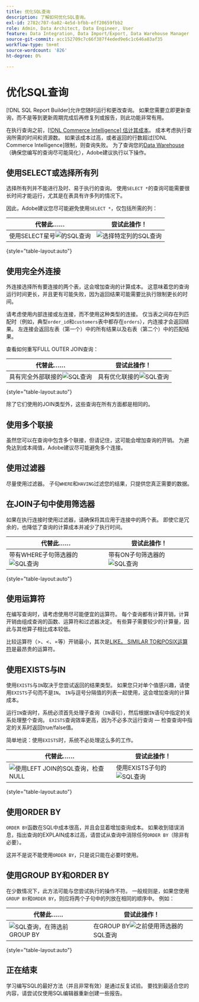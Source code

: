 ```yaml
---
title: 优化SQL查询
description: 了解如何优化SQL查询。
exl-id: 2782c707-6a02-4e5d-bfbb-eff20659fbb2
role: Admin, Data Architect, Data Engineer, User
feature: Data Integration, Data Import/Export, Data Warehouse Manager
source-git-commit: acc152709c7c66f387f4eded9e6c1c646a83af35
workflow-type: tm+mt
source-wordcount: '826'
ht-degree: 0%

---
```


# 优化SQL查询

[!DNL SQL Report Builder]允许您随时运行和更改查询。 如果您需要立即更新查询，而不是等到更新周期完成后再修复列或报告，则此功能非常有用。

在执行查询之前，[[!DNL Commerce Intelligence] 估计其成本](https://experienceleague.adobe.com/docs/commerce-knowledge-base/kb/troubleshooting/miscellaneous/sql-queries-explain-cost-errors.html)。 成本考虑执行查询所需的时间和资源数。 如果该成本过高，或者返回的行数超过[!DNL Commerce Intelligence]限制，则查询失败。 为了查询您的[Data Warehouse](../data-analyst/data-warehouse-mgr/tour-dwm.md)（确保您编写的查询尽可能简化），Adobe建议执行以下操作。

## 使用SELECT或选择所有列

选择所有列并不能进行及时、易于执行的查询。 使用`SELECT *`的查询可能需要很长时间才能运行，尤其是在表具有许多列的情况下。

因此，Adobe建议您尽可能避免使用`SELECT *`，仅包括所需的列：

| **代替此……** | **尝试此操作！** |
|-----|-----|
| 使用SELECT星号![的](../../mbi/assets/Select_all_1.png)SQL查询 | ![选择特定列的SQL查询](../../mbi/assets/Select_all_2.png) |

{style="table-layout:auto"}

## 使用完全外连接

外连接选择所有要连接的两个表，这会增加查询的计算成本。 这意味着您的查询运行时间更长，并且更有可能失败，因为返回结果可能需要比执行限制更长的时间。

请考虑使用内部连接或左连接，而不使用这种类型的连接。 仅当表之间存在列匹配时（例如，典型`order_id`和`customers`表中都存在`orders`），内连接才会返回结果。 左连接会返回左表（第一个）中的所有结果以及右表（第二个）中的匹配结果。

查看如何重写FULL OUTER JOIN查询：

| **代替此……** | **尝试此操作！** |
|-----|-----|
| 具有完全外部联接的![SQL查询](../../mbi/assets/Full_Outer_Join_1.png) | 具有优化联接的![SQL查询](../../mbi/assets/Full_Outer_Join_2.png) |

{style="table-layout:auto"}

除了它们使用的JOIN类型外，这些查询在所有方面都是相同的。

## 使用多个联接

虽然您可以在查询中包含多个联接，但请记住，这可能会增加查询的开销。 为避免达到成本阈值，Adobe建议尽可能避免多个连接。

## 使用过滤器

尽量使用过滤器。 子句`WHERE`和`HAVING`过滤您的结果，只提供您真正需要的数据。

## 在JOIN子句中使用筛选器

如果在执行连接时使用过滤器，请确保将其应用于连接中的两个表。 即使它是冗余的，也降低了查询的计算成本并减少了执行时间。

| **代替此……** | **尝试此操作！** |
|-----|-----|
| 带有WHERE子句筛选器的![SQL查询](../../mbi/assets/Join_filters_1.png) | 带有ON子句筛选器的![SQL查询](../../mbi/assets/Join_filters_2.png) |

{style="table-layout:auto"}

## 使用运算符

在编写查询时，请考虑使用尽可能便宜的运算符。 每个查询都有计算开销，计算开销由组成查询的函数、运算符和过滤器决定。 有些算子需要较少的计算量，因此与其他算子相比成本较低。

比较运算符（>、&lt;、=等）开销最小，其次是[LIKE。 SIMILAR TO和POSIX运算符](https://www.postgresql.org/docs/9.5/functions-matching.html)是最昂贵的运算符。

## 使用EXISTS与IN

使用`EXISTS`与`IN`取决于您尝试返回的结果类型。 如果您只对单个值感兴趣，请使用`EXISTS`子句而不是`IN`。 `IN`与逗号分隔值的列表一起使用，这会增加查询的计算成本。

运行`IN`查询时，系统必须首先处理子查询（`IN`语句），然后根据`IN`语句中指定的关系处理整个查询。 `EXISTS`查询效率更高，因为不必多次运行查询 — 检查查询中指定的关系时返回true/false值。

简单地说：使用`EXISTS`时，系统不必处理这么多的工作。

| **代替此……** | **尝试此操作！** |
|-----|-----|
| ![使用LEFT JOIN的SQL查询，检查NULL](../../mbi/assets/Exists_1.png) | 使用EXISTS子句的![SQL查询](../../mbi/assets/Exists_2.png) |

{style="table-layout:auto"}

## 使用ORDER BY

`ORDER BY`函数在SQL中成本很高，并且会显着增加查询成本。 如果收到错误消息，指出查询的EXPLAIN成本过高，请尝试从查询中消除任何`ORDER BY`（除非有必要）。

这并不是说不能使用`ORDER BY`，只是说只能在必要时使用。

## 使用GROUP BY和ORDER BY

在少数情况下，此方法可能与您尝试执行的操作不符。 一般规则是，如果您使用`GROUP BY`和`ORDER BY`，则应将两个子句中的列放在相同的顺序中。 例如：

| **代替此……** | **尝试此操作！** |
|-----|-----|
| ![SQL查询，在筛选前GROUP BY &#x200B;](../../mbi/assets/Group_by_2.png) | 在GROUP BY![之前使用筛选器的](../../mbi/assets/Group_by_1.png)SQL查询 |

{style="table-layout:auto"}

## 正在结束

学习编写SQL的最好方法（并且非常有效）是通过反复试验。 要找到最适合您的内容，请尝试仅使用SQL编辑器重新创建一些报告。
